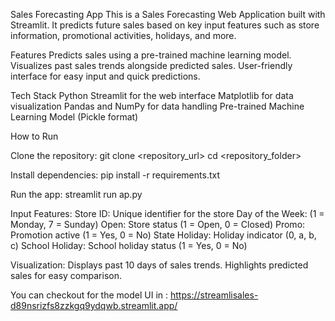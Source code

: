 ﻿Sales Forecasting App
This is a Sales Forecasting Web Application built with Streamlit. It predicts future sales based on key input features such as store information, promotional activities, holidays, and more.

Features
Predicts sales using a pre-trained machine learning model.
Visualizes past sales trends alongside predicted sales.
User-friendly interface for easy input and quick predictions.

Tech Stack
Python
Streamlit for the web interface
Matplotlib for data visualization
Pandas and NumPy for data handling
Pre-trained Machine Learning Model (Pickle format)

How to Run

Clone the repository:
git clone <repository_url>
cd <repository_folder>

Install dependencies:
pip install -r requirements.txt

Run the app:
streamlit run ap.py

Input Features:
Store ID: Unique identifier for the store
Day of the Week: (1 = Monday, 7 = Sunday)
Open: Store status (1 = Open, 0 = Closed)
Promo: Promotion active (1 = Yes, 0 = No)
State Holiday: Holiday indicator (0, a, b, c)
School Holiday: School holiday status (1 = Yes, 0 = No)

Visualization:
Displays past 10 days of sales trends.
Highlights predicted sales for easy comparison.


You can checkout for the model UI in : https://streamlisales-d89nsrizfs8zzkgq9ydqwb.streamlit.app/
